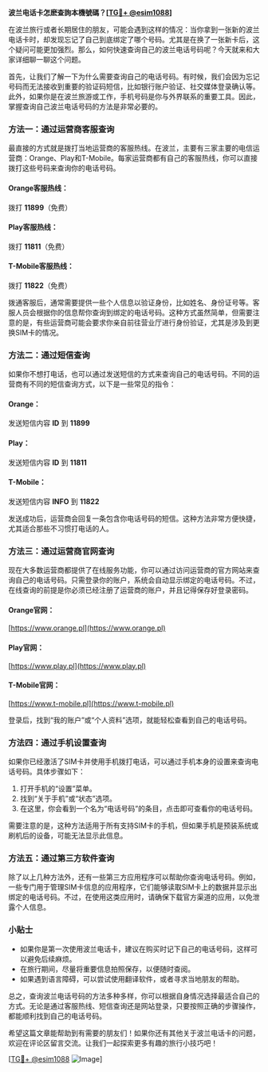 **波兰电话卡怎麽查詢本機號碼？[[TG💪+ @esim1088](https://t.me/s/esim1088)]**

在波兰旅行或者长期居住的朋友，可能会遇到这样的情况：当你拿到一张新的波兰电话卡时，却发现忘记了自己到底绑定了哪个号码。尤其是在换了一张新卡后，这个疑问可能更加强烈。那么，如何快速查询自己的波兰电话号码呢？今天就来和大家详细聊一聊这个问题。

首先，让我们了解一下为什么需要查询自己的电话号码。有时候，我们会因为忘记号码而无法接收到重要的验证码短信，比如银行账户验证、社交媒体登录确认等。此外，如果你是在波兰旅游或工作，手机号码是你与外界联系的重要工具。因此，掌握查询自己波兰电话号码的方法是非常必要的。

### 方法一：通过运营商客服查询

最直接的方式就是拨打当地运营商的客服热线。在波兰，主要有三家主要的电信运营商：Orange、Play和T-Mobile。每家运营商都有自己的客服热线，你可以直接拨打这些号码来查询你的电话号码。

#### Orange客服热线：
拨打 **11899**（免费）

#### Play客服热线：
拨打 **11811**（免费）

#### T-Mobile客服热线：
拨打 **11822**（免费）

拨通客服后，通常需要提供一些个人信息以验证身份，比如姓名、身份证号等。客服人员会根据你的信息帮你查询到绑定的电话号码。这种方式虽然简单，但需要注意的是，有些运营商可能会要求你亲自前往营业厅进行身份验证，尤其是涉及到更换SIM卡的情况。

### 方法二：通过短信查询

如果你不想打电话，也可以通过发送短信的方式来查询自己的电话号码。不同的运营商有不同的短信查询方式，以下是一些常见的指令：

#### Orange：
发送短信内容 **ID** 到 **11899**

#### Play：
发送短信内容 **ID** 到 **11811**

#### T-Mobile：
发送短信内容 **INFO** 到 **11822**

发送成功后，运营商会回复一条包含你电话号码的短信。这种方法非常方便快捷，尤其适合那些不习惯打电话的人。

### 方法三：通过运营商官网查询

现在大多数运营商都提供了在线服务功能，你可以通过访问运营商的官方网站来查询自己的电话号码。只需登录你的账户，系统会自动显示绑定的电话号码。不过，在线查询的前提是你必须已经注册了运营商的账户，并且记得保存好登录密码。

#### Orange官网：
[https://www.orange.pl](https://www.orange.pl)

#### Play官网：
[https://www.play.pl](https://www.play.pl)

#### T-Mobile官网：
[https://www.t-mobile.pl](https://www.t-mobile.pl)

登录后，找到“我的账户”或“个人资料”选项，就能轻松查看到自己的电话号码。

### 方法四：通过手机设置查询

如果你已经激活了SIM卡并使用手机拨打电话，可以通过手机本身的设置来查询电话号码。具体步骤如下：

1. 打开手机的“设置”菜单。
2. 找到“关于手机”或“状态”选项。
3. 在这里，你会看到一个名为“电话号码”的条目，点击即可查看你的电话号码。

需要注意的是，这种方法适用于所有支持SIM卡的手机，但如果手机是预装系统或刷机后的设备，可能无法显示此信息。

### 方法五：通过第三方软件查询

除了以上几种方法外，还有一些第三方应用程序可以帮助你查询电话号码。例如，一些专门用于管理SIM卡信息的应用程序，它们能够读取SIM卡上的数据并显示出绑定的电话号码。不过，在使用这类应用时，请确保下载官方渠道的应用，以免泄露个人信息。

### 小贴士

- 如果你是第一次使用波兰电话卡，建议在购买时记下自己的电话号码，这样可以避免后续麻烦。
- 在旅行期间，尽量将重要信息拍照保存，以便随时查阅。
- 如果遇到语言障碍，可以尝试使用翻译软件，或者寻求当地朋友的帮助。

总之，查询波兰电话号码的方法多种多样，你可以根据自身情况选择最适合自己的方式。无论是通过客服热线、短信查询还是网站登录，只要按照正确的步骤操作，都能顺利找到自己的电话号码。

希望这篇文章能帮助到有需要的朋友们！如果你还有其他关于波兰电话卡的问题，欢迎在评论区留言交流。让我们一起探索更多有趣的旅行小技巧吧！

[[TG💪+ @esim1088](https://t.me/s/esim1088) ![Image](https://i.postimg.cc/4NQfJmqS/Snipaste-2025-05-13-00-14-12.png)]